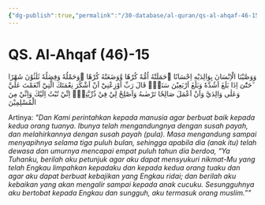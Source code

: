 ```yaml
---
{"dg-publish":true,"permalink":"/30-database/al-quran/qs-al-ahqaf-46-15/"}
---
```



# QS. Al-Ahqaf (46)-15
وَوَصَّيْنَا الْاِنْسَانَ بِوَالِدَيْهِ اِحْسَانًا ۗحَمَلَتْهُ اُمُّهٗ كُرْهًا وَّوَضَعَتْهُ كُرْهًا ۗوَحَمْلُهٗ وَفِصٰلُهٗ ثَلٰثُوْنَ شَهْرًا ۗحَتّٰىٓ اِذَا بَلَغَ اَشُدَّهٗ وَبَلَغَ اَرْبَعِيْنَ سَنَةًۙ  قَالَ رَبِّ اَوْزِعْنِيْٓ اَنْ اَشْكُرَ نِعْمَتَكَ الَّتِيْٓ اَنْعَمْتَ عَلَيَّ وَعَلٰى وَالِدَيَّ وَاَنْ اَعْمَلَ صَالِحًا تَرْضٰىهُ وَاَصْلِحْ لِيْ فِيْ ذُرِّيَّتِيْۗ اِنِّيْ تُبْتُ اِلَيْكَ وَاِنِّيْ مِنَ الْمُسْلِمِيْنَ 

Artinya: *"Dan Kami perintahkan kepada manusia agar berbuat baik kepada kedua orang tuanya. Ibunya telah mengandungnya dengan susah payah, dan melahirkannya dengan susah payah (pula). Masa mengandung sampai menyapihnya selama tiga puluh bulan, sehingga apabila dia (anak itu) telah dewasa dan umurnya mencapai empat puluh tahun dia berdoa, “Ya Tuhanku, berilah aku petunjuk agar aku dapat mensyukuri nikmat-Mu yang telah Engkau limpahkan kepadaku dan kepada kedua orang tuaku dan agar aku dapat berbuat kebajikan yang Engkau ridai; dan berilah aku kebaikan yang akan mengalir sampai kepada anak cucuku. Sesungguhnya aku bertobat kepada Engkau dan sungguh, aku termasuk orang muslim.”"*
